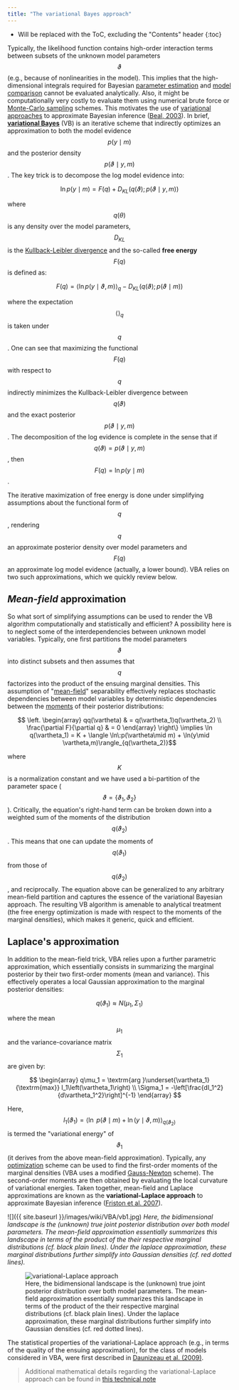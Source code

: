 ```yaml
---
title: "The variational Bayes approach"
---
```

* Will be replaced with the ToC, excluding the "Contents" header
{:toc}

Typically, the likelihood function contains high-order interaction terms between subsets of the unknown model parameters $$\vartheta$$ (e.g., because of nonlinearities in the model). This implies that the high-dimensional integrals required for Bayesian [parameter estimation](https://en.wikipedia.org/wiki/Estimation_theory) and [model comparison](https://en.wikipedia.org/wiki/Model_selection) cannot be evaluated analytically. Also, it might be computationally very costly to evaluate them using numerical brute force or [Monte-Carlo sampling](https://en.wikipedia.org/wiki/Monte_Carlo_method) schemes. This motivates the use of [variational approaches](https://en.wikipedia.org/wiki/Calculus_of_variations) to approximate Bayesian inference ([Beal, 2003](https://en.wikipedia.org/wiki/Variational_Bayesian_methods)). In brief, **[variational Bayes](https://en.wikipedia.org/wiki/Variational_Bayesian_methods)** (VB) is an iterative scheme that indirectly optimizes an approximation to both the model evidence $$p(y\mid m)$$ and the posterior density $$p(\vartheta\mid y,m)$$. The key trick is to decompose the log model evidence into:

$$\ln p(y\mid m)=F(q)+D_{KL} (q(\vartheta);p(\vartheta\mid y,m))$$


where $$q(\theta)$$  is any density over the model parameters, $$D_{KL}$$ is the [Kullback-Leibler divergence](https://en.wikipedia.org/wiki/Kullback%E2%80%93Leibler_divergence) and the so-called **free energy** $$F(q)$$  is defined as:

$$F(q)=\langle \ln p(y\mid \vartheta,m) \rangle_q-D_{KL}(q(\vartheta);p(\vartheta\mid m))$$

where the expectation $$\langle\rangle_q$$ is taken under $$q$$. One can see that maximizing the functional $$F(q)$$  with respect to $$q$$ indirectly minimizes the Kullback-Leibler divergence between $$q(\vartheta)$$ and the exact posterior $$p(\vartheta\mid y,m)$$. The decomposition of the log evidence is complete in the sense that if $$q(\vartheta)=p(\vartheta\mid y,m)$$, then $$F(q)=\ln p(y\mid m)$$.

The iterative maximization of free energy is done under simplifying assumptions about the functional
form of $$q$$, rendering $$q$$ an approximate posterior density over model parameters and $$F(q)$$ an approximate log model evidence (actually, a lower bound). VBA relies on two such approximations, which we quickly review below.

## _Mean-field_ approximation

So what sort of simplifying assumptions can be used to render the VB algorithm computationally and statistically and efficient? A possibility here is to neglect some of the interdependencies between unknown model variables. Typically, one first partitions the model parameters $$\vartheta$$ into distinct subsets and then assumes that $$q$$ factorizes into the product of the ensuing marginal densities. This assumption of "[mean-field](https://en.wikipedia.org/wiki/Mean_field_theory)" separability effectively replaces stochastic dependencies between model variables by deterministic dependencies between the [moments](https://en.wikipedia.org/wiki/Moment_(mathematics)) of their posterior distributions:

$$ \left.
\begin{array}
qq(\vartheta) & = q(\vartheta_1)q(\vartheta_2) \\
\frac{\partial F}{\partial q} & = 0
 \end{array}
\right\}
\implies \ln q(\vartheta_1) = K + \langle \ln\:p(\vartheta\mid m) + \ln(y\mid \vartheta,m)\rangle_{q(\vartheta_2)}$$

where $$K$$ is a normalization constant and we have used a bi-partition of the parameter space ($$\vartheta=\big\{\vartheta_1,\vartheta_2\big\}$$). Critically, the equation's right-hand term can be broken down into a weighted sum of the moments of the distribution $$q(\vartheta_2)$$. This means that one can update the moments of $$q(\vartheta_1)$$ from those of $$q(\vartheta_2)$$, and reciprocally. The equation above can be generalized to any arbitrary mean-field partition and captures the essence of the variational Bayesian approach. The resulting VB algorithm is amenable to analytical treatment (the free energy optimization is made with respect to the moments of the marginal densities), which makes it generic, quick and efficient.

## Laplace's approximation

In addition to the mean-field trick, VBA relies upon a further parametric approximation, which essentially consists in summarizing the marginal posterior by their two first-order moments (mean and variance). This effectively operates a local Gaussian approximation to the marginal posterior densities:

$$ q(\vartheta_1) \approx N\left(\mu_1,\Sigma_1\right)$$

where the mean $$\mu_1$$ and the variance-covariance matrix $$\Sigma_1$$ are given by:

$$
\begin{array}
q\mu_1 = \textrm{arg }\underset{\vartheta_1}{\textrm{max}} I_1\left(\vartheta_1\right) \\
\Sigma_1 = -\left[\frac{dI_1^2}{d\vartheta_1^2}\right]^{-1}
\end{array}
$$

Here, $$I_1\left(\vartheta_1\right) = \langle \ln\:p(\vartheta\mid m) + \ln(y\mid \vartheta,m)\rangle_{q(\vartheta_2)}$$ is termed the "variational energy" of $$\vartheta_1$$ (it derives from the above mean-field approximation). Typically, any [optimization](https://en.wikipedia.org/wiki/Mathematical_optimization) scheme can be used to find the first-order moments of the marginal densities (VBA uses a modified [Gauss-Newton](https://en.wikipedia.org/wiki/Gauss%E2%80%93Newton_algorithm) scheme). The second-order moments are then obtained by evaluating the local curvature of variational energies. Taken together, mean-field and Laplace approximations are known as the **variational-Laplace approach** to approximate Bayesian inference ([Friston et al. 2007](https://www.ncbi.nlm.nih.gov/pubmed/17055746)).

![]({{ site.baseurl }}/images/wiki/VBA/vb1.jpg)
*Here, the bidimensional landscape is the (unknown) true joint posterior distribution over both model parameters. The mean-field approximation essentially summarizes this landscape in terms of the product of the their respective marginal distributions (cf. black plain lines). Under the laplace approximation, these marginal distributions further simplify into Gaussian densities (cf. red dotted lines).*

<figure>
  <img src="{{ site.baseurl }}/images/wiki/VBA/vb1.jpg" alt="variational-Laplace approach"/>
  <figcaption>Here, the bidimensional landscape is the (unknown) true joint posterior distribution over both model parameters. The mean-field approximation essentially summarizes this landscape in terms of the product of the their respective marginal distributions (cf. black plain lines). Under the laplace approximation, these marginal distributions further simplify into Gaussian densities (cf. red dotted lines).</figcaption>
</figure>


The statistical properties of the variational-Laplace approach (e.g., in terms of the quality of the ensuing approximation), for the class of models considered in VBA, were first described in [Daunizeau et al. (2009)](http://www.sciencedirect.com/science/article/pii/S0167278909002425).

> Additional mathematical details regarding the variational-Laplace approach can be found in [this technical note](https://arxiv.org/abs/1703.02089)



